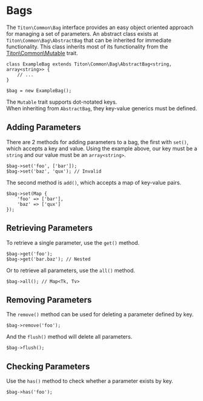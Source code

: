 # Bags #

The `Titon\Common\Bag` interface provides an easy object oriented approach for managing a set of parameters. An abstract class exists at `Titon\Common\Bag\AbstractBag` that can be inherited for immediate functionality. This class inherits most of its functionality from the [Titon\Common\Mutable](traits.md) trait.

```hack
class ExampleBag extends Titon\Common\Bag\AbstractBag<string, array<string>> {
    // ...
}

$bag = new ExampleBag();
```

<div class="notice is-info">
    The <code>Mutable</code> trait supports dot-notated keys.
</div>

<div class="notice is-warning">
    When inheriting from <code>AbstractBag</code>, they key-value generics must be defined.
</div>

## Adding Parameters ##

There are 2 methods for adding parameters to a bag, the first with `set()`, which accepts a key and value. Using the example above, our key must be a `string` and our value must be an `array<string>`.

```hack
$bag->set('foo', ['bar']);
$bag->set('baz', 'qux'); // Invalid
```

The second method is `add()`, which accepts a map of key-value pairs.

```hack
$bag->set(Map {
    'foo' => ['bar'],
    'baz' => ['qux']
});
```

## Retrieving Parameters ##

To retrieve a single parameter, use the `get()` method.

```hack
$bag->get('foo');
$bag->get('bar.baz'); // Nested
```

Or to retrieve all parameters, use the `all()` method.

```hack
$bag->all(); // Map<Tk, Tv>
```

## Removing Parameters ##

The `remove()` method can be used for deleting a parameter defined by key.

```hack
$bag->remove('foo');
```

And the `flush()` method will delete all parameters.

```hack
$bag->flush();
```

## Checking Parameters ##

Use the `has()` method to check whether a parameter exists by key.

```hack
$bag->has('foo');
```
